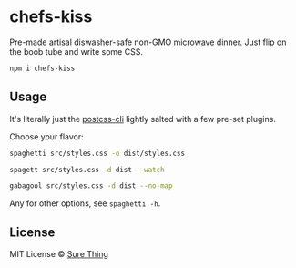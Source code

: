 # chefs-kiss

Pre-made artisal diswasher-safe non-GMO microwave dinner. Just flip on the boob
tube and write some CSS.

```sh
npm i chefs-kiss
```

## Usage

It's literally just the [postcss-cli](https://github.com/postcss/postcss-cli)
lightly salted with a few pre-set plugins.

Choose your flavor:

```sh
spaghetti src/styles.css -o dist/styles.css
```

```sh
spagett src/styles.css -d dist --watch
```

```sh
gabagool src/styles.css -d dist --no-map
```

Any for other options, see `spaghetti -h`.

## License

MIT License © [Sure Thing](https://github.com/sure-thing)
